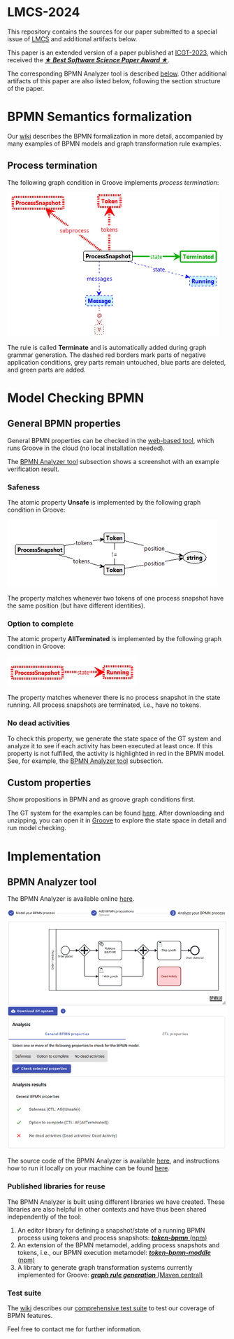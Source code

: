 # LMCS-2024
This repository contains the sources for our paper submitted to a special issue of [LMCS](https://lmcs.episciences.org/) and additional artifacts below.

This paper is an extended version of a paper published at [ICGT-2023](https://doi.org/10.1007/978-3-031-36709-0_11), which received the [**_★ Best Software Science Paper Award ★_**](https://raw.githubusercontent.com/timKraeuter/ICGT-2023/main/BestPaperICGT2023.pdf).



The corresponding BPMN Analyzer tool is described [below](https://github.com/timKraeuter/LMCS_2024#bpmn-analyzer-tool).
Other additional artifacts of this paper are also listed below, following the section structure of the paper.

# BPMN Semantics formalization

Our [wiki](https://github.com/timKraeuter/Rewrite_Rule_Generation/wiki) describes the BPMN formalization in more detail, accompanied by many examples of BPMN models and graph transformation rule examples.

## Process termination

The following graph condition in Groove implements _process termination_:

![Atomic property AllTerminated implemented in Groove.](./artifacts/Terminate.png)

The rule is called **Terminate** and is automatically added during graph grammar generation.
The dashed red borders mark parts of negative application conditions, grey parts remain untouched,
blue parts are deleted, and green parts are added.

# Model Checking BPMN

## General BPMN properties

General BPMN properties can be checked in the [web-based tool](https://bpmnanalyzer.whitefield-c9fed487.northeurope.azurecontainerapps.io), which runs Groove in the cloud (no local installation needed).

The [BPMN Analyzer tool](https://github.com/timKraeuter/LMCS_2024#bpmn-analyzer-tool) subsection shows a screenshot with an example verification result.

### Safeness

The atomic property **Unsafe** is implemented by the following graph condition in Groove:

![Atomic property Unsafe implemented in Groove.](./images/Unsafe.png)

The property matches whenever two tokens of one process snapshot have the same position (but have
different identities).

### Option to complete

The atomic property **AllTerminated** is implemented by the following graph condition in Groove:

![Atomic property AllTerminated implemented in Groove.](./artifacts/AllTerminated.png)

The property matches whenever there is no process snapshot in the state running. All process
snapshots are terminated, i.e., have no tokens.

### No dead activities

To check this property, we generate the state space of the GT system and analyze it to see if each activity has been executed at least once.
If this property is not fulfilled, the activity is highlighted in red in the BPMN model.
See, for example, the [BPMN Analyzer tool](https://github.com/timKraeuter/LMCS_2024#bpmn-analyzer-tool) subsection.

## Custom properties

Show propositions in BPMN and as groove graph conditions first.

The GT system for the examples can be found [here](/artifacts/orderHandling.gps.zip).
After downloading and unzipping, you can open it in [Groove](https://groove.ewi.utwente.nl/) to explore the state space in detail and run model checking.

# Implementation

## BPMN Analyzer tool

The BPMN Analyzer is available
online [here](https://bpmnanalyzer.whitefield-c9fed487.northeurope.azurecontainerapps.io).

[![Screenshot of the application.](./artifacts/impl_step3_long.png)](https://bpmnanalyzer.whitefield-c9fed487.northeurope.azurecontainerapps.io)

The source code of the BPMN Analyzer is available [here](https://github.com/timKraeuter/Rewrite_Rule_Generation), and instructions how to run it locally on your machine can be found [here](https://github.com/timKraeuter/Rewrite_Rule_Generation/blob/master/server/README.md).


### Published libraries for reuse
The BPMN Analyzer is built using different libraries we have created.
These libraries are also helpful in other contexts and have thus been shared independently of the tool:

1. An editor library for defining a snapshot/state of a running BPMN process using tokens and process snapshots: [**_token-bpmn_** (npm)](https://www.npmjs.com/package/bpmn-token)
2. An extension of the BPMN metamodel, adding process snapshots and tokens, i.e., our BPMN execution metamodel: [**_token-bpmn-moddle_** (npm)](https://www.npmjs.com/package/token-bpmn-moddle)
3. A library to generate graph transformation systems currently implemented for Groove: [**_graph rule generation_** (Maven central)](tbd) 

### Test suite

The [wiki](https://github.com/timKraeuter/Rewrite_Rule_Generation/wiki) describes our [comprehensive test suite](https://github.com/timKraeuter/Rewrite_Rule_Generation/wiki/Test-Suite) to test our coverage of BPMN features. 

Feel free to contact me for further information.
